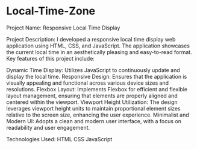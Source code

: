# Local-Time-Zone

Project Name:
Responsive Local Time Display

Project Description:
I developed a responsive local time display web application using HTML, CSS, and JavaScript. The application showcases the current local time in an aesthetically pleasing and easy-to-read format. Key features of this project include:

Dynamic Time Display: Utilizes JavaScript to continuously update and display the local time.
Responsive Design: Ensures that the application is visually appealing and functional across various device sizes and resolutions.
Flexbox Layout: Implements Flexbox for efficient and flexible layout management, ensuring that elements are properly aligned and centered within the viewport.
Viewport Height Utilization: The design leverages viewport height units to maintain proportional element sizes relative to the screen size, enhancing the user experience.
Minimalist and Modern UI: Adopts a clean and modern user interface, with a focus on readability and user engagement.


Technologies Used:
HTML
CSS
JavaScript
